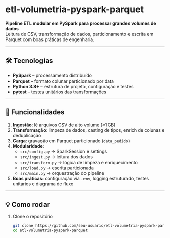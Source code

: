 # etl-volumetria-pyspark-parquet

**Pipeline ETL modular em PySpark para processar grandes volumes de dados**  
Leitura de CSV, transformação de dados, particionamento e escrita em Parquet com boas práticas de engenharia.

---

## 🛠️ Tecnologias

- **PySpark** – processamento distribuído  
- **Parquet** – formato colunar particionado por data  
- **Python 3.8+** – estrutura de projeto, configuração e testes  
- **pytest** – testes unitários das transformações  

---

## 🚀 Funcionalidades

1. **Ingestão**: lê arquivos CSV de alto volume (≥1 GB)  
2. **Transformação**: limpeza de dados, casting de tipos, enrich de colunas e deduplicação  
3. **Carga**: gravação em Parquet particionado (`data_pedido`)  
4. **Modularidade**:  
   - `src/config.py` → SparkSession e settings  
   - `src/ingest.py` → leitura dos dados  
   - `src/transform.py` → lógica de limpeza e enriquecimento  
   - `src/load.py` → escrita particionada  
   - `src/main.py` → orquestração do pipeline  
5. **Boas práticas**: configuração via `.env`, logging estruturado, testes unitários e diagrama de fluxo

---

## 💡 Como rodar

1. Clone o repositório  
   ```bash
   git clone https://github.com/seu-usuario/etl-volumetria-pyspark-parquet.git
   cd etl-volumetria-pyspark-parquet
